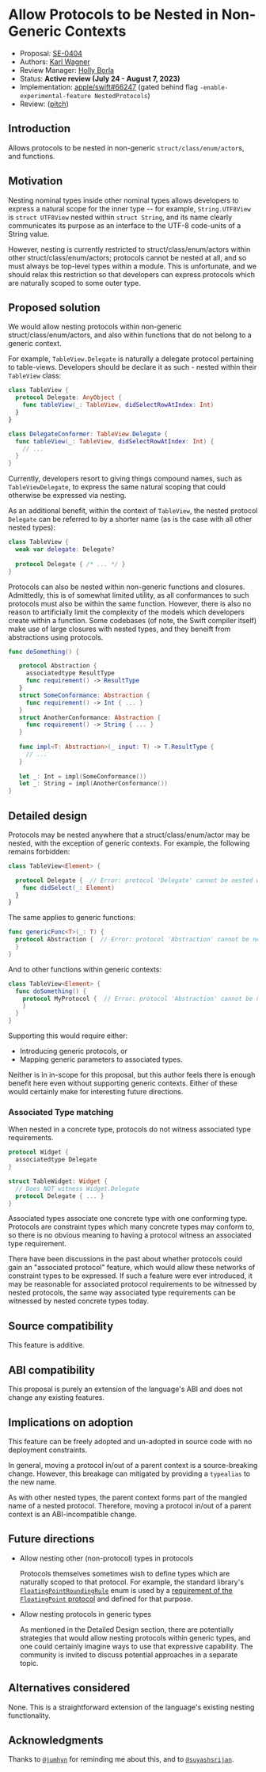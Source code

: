 # Allow Protocols to be Nested in Non-Generic Contexts

* Proposal: [SE-0404](0404-nested-protocols.md)
* Authors: [Karl Wagner](https://github.com/karwa)
* Review Manager: [Holly Borla](https://github.com/hbborla)
* Status: **Active review (July 24 - August 7, 2023)**
* Implementation: [apple/swift#66247](https://github.com/apple/swift/pull/66247) (gated behind flag `-enable-experimental-feature NestedProtocols`)
* Review: ([pitch](https://forums.swift.org/t/pitch-allow-protocols-to-be-nested-in-non-generic-contexts/65285))

## Introduction

Allows protocols to be nested in non-generic `struct/class/enum/actor`s, and functions.

## Motivation

Nesting nominal types inside other nominal types allows developers to express a natural scope for the inner type -- for example, `String.UTF8View` is `struct UTF8View` nested within `struct String`, and its name clearly communicates its purpose as an interface to the UTF-8 code-units of a String value.

However, nesting is currently restricted to struct/class/enum/actors within other struct/class/enum/actors; protocols cannot be nested at all, and so must always be top-level types within a module. This is unfortunate, and we should relax this restriction so that developers can express protocols which are naturally scoped to some outer type.

## Proposed solution

We would allow nesting protocols within non-generic struct/class/enum/actors, and also within functions that do not belong to a generic context.

For example, `TableView.Delegate` is naturally a delegate protocol pertaining to table-views. Developers should be declare it as such - nested within their `TableView` class:

```swift
class TableView {
  protocol Delegate: AnyObject {
    func tableView(_: TableView, didSelectRowAtIndex: Int)
  }
}

class DelegateConformer: TableView.Delegate {
  func tableView(_: TableView, didSelectRowAtIndex: Int) {
    // ...
  }
}
```

Currently, developers resort to giving things compound names, such as `TableViewDelegate`, to express the same natural scoping that could otherwise be expressed via nesting.

As an additional benefit, within the context of `TableView`, the nested protocol `Delegate` can be referred to by a shorter name (as is the case with all other nested types):

```swift
class TableView {
  weak var delegate: Delegate?
  
  protocol Delegate { /* ... */ }
}
```

Protocols can also be nested within non-generic functions and closures. Admittedly, this is of somewhat limited utility, as all conformances to such protocols must also be within the same function. However, there is also no reason to artificially limit the complexity of the models which developers create within a function. Some codebases (of note, the Swift compiler itself) make use of large closures with nested types, and they beneift from abstractions using protocols.

```swift
func doSomething() {

   protocol Abstraction {
     associatedtype ResultType
     func requirement() -> ResultType
   }
   struct SomeConformance: Abstraction {
     func requirement() -> Int { ... }
   }
   struct AnotherConformance: Abstraction {
     func requirement() -> String { ... }
   }
   
   func impl<T: Abstraction>(_ input: T) -> T.ResultType {
     // ...
   }
   
   let _: Int = impl(SomeConformance())
   let _: String = impl(AnotherConformance())
}
```

## Detailed design

Protocols may be nested anywhere that a struct/class/enum/actor may be nested, with the exception of generic contexts. For example, the following remains forbidden:

```swift
class TableView<Element> {

  protocol Delegate {  // Error: protocol 'Delegate' cannot be nested within a generic context.
    func didSelect(_: Element)
  }
}
```

The same applies to generic functions:

```swift
func genericFunc<T>(_: T) {
  protocol Abstraction {  // Error: protocol 'Abstraction' cannot be nested within a generic context.
  }
}
```

And to other functions within generic contexts:

```swift
class TableView<Element> {
  func doSomething() {
    protocol MyProtocol {  // Error: protocol 'Abstraction' cannot be nested within a generic context.
    }
  }
}
```

Supporting this would require either:

- Introducing generic protocols, or
- Mapping generic parameters to associated types.

Neither is in in-scope for this proposal, but this author feels there is enough benefit here even without supporting generic contexts. Either of these would certainly make for interesting future directions.

### Associated Type matching

When nested in a concrete type, protocols do not witness associated type requirements.

```swift
protocol Widget {
  associatedtype Delegate
}

struct TableWidget: Widget {
  // Does NOT witness Widget.Delegate
  protocol Delegate { ... }
}
```

Associated types associate one concrete type with one conforming type. Protocols are constraint types which many concrete types may conform to, so there is no obvious meaning to having a protocol witness an associated type requirement.

There have been discussions in the past about whether protocols could gain an "associated protocol" feature, which would allow these networks of constraint types to be expressed. If such a feature were ever introduced, it may be reasonable for associated protocol requirements to be witnessed by nested protocols, the same way associated type requirements can be witnessed by nested concrete types today.

## Source compatibility

This feature is additive.

## ABI compatibility

This proposal is purely an extension of the language's ABI and does not change any existing features.

## Implications on adoption

This feature can be freely adopted and un-adopted in source code with no deployment constraints.

In general, moving a protocol in/out of a parent context is a source-breaking change. However, this breakage can mitigated by providing a `typealias` to the new name.

As with other nested types, the parent context forms part of the mangled name of a nested protocol. Therefore, moving a protocol in/out of a parent context is an ABI-incompatible change.

## Future directions

- Allow nesting other (non-protocol) types in protocols

  Protocols themselves sometimes wish to define types which are naturally scoped to that protocol. For example, the standard library's [`FloatingPointRoundingRule`](https://developer.apple.com/documentation/swift/FloatingPointRoundingRule) enum is used by a [requirement of the `FloatingPoint` protocol](https://developer.apple.com/documentation/swift/floatingpoint/round(_:)) and defined for that purpose.
  
- Allow nesting protocols in generic types

  As mentioned in the Detailed Design section, there are potentially strategies that would allow nesting protocols within generic types, and one could certainly imagine ways to use that expressive capability. The community is invited to discuss potential approaches in a separate topic.

## Alternatives considered

None. This is a straightforward extension of the language's existing nesting functionality.

## Acknowledgments

Thanks to [`@jumhyn`](https://forums.swift.org/u/jumhyn/) for reminding me about this, and to [`@suyashsrijan`](https://forums.swift.org/u/suyashsrijan/). 
